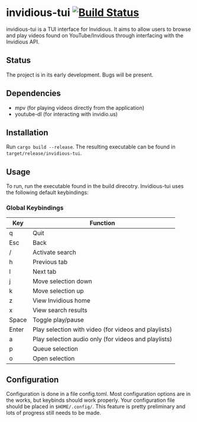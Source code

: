 # invidious-tui [![Build Status](https://travis-ci.com/dfangx/invidious-tui.svg?branch=master)](https://travis-ci.com/dfangx/invidious-tui)
invidious-tui is a TUI interface for Invidious. It aims to allow users to browse
and play videos found on YouTube/Invidious through interfacing with the
Invidious API.

## Status
The project is in its early development. Bugs will be present.

## Dependencies
* mpv (for playing videos directly from the application)
* youtube-dl (for interacting with invidio.us)

## Installation
Run `cargo build --release`. The resulting executable can be found in
`target/release/invidious-tui`.

## Usage
To run, run the executable found in the build direcotry. Invidious-tui uses the
following default keybindings:

### Global Keybindings
Key | Function
--- | --------
q | Quit
Esc | Back 
/ | Activate search
h | Previous tab
l | Next tab
j | Move selection down
k | Move selection up
z | View Invidious home
x | View search results
Space | Toggle play/pause
Enter | Play selection with video (for videos and playlists)
a | Play selection audio only (for videos and playlists)
p | Queue selection
o | Open selection

## Configuration
Configuration is done in a file config.toml. Most configuration options are in
the works, but keybinds should work properly. Your configuration file should be
placed in `$HOME/.config/`. This feature is pretty preliminary and lots of
progress still needs to be made.
